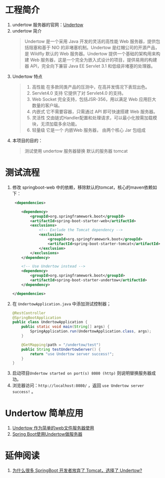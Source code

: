 # 工程简介
1. undertow 服务器的官网：[Undertow](https://undertow.io/)
2. undertow 简介
   > Undertow 是一个采用 Java 开发的灵活的高性能 Web 服务器，提供包括阻塞和基于 NIO 的非堵塞机制。Undertow 是红帽公司的开源产品，是 Wildfly 默认的 Web 服务器。Undertow 提供一个基础的架构用来构建 Web 服务器，这是一个完全为嵌入式设计的项目，提供易用的构建器 API，完全向下兼容 Java EE Servlet 3.1 和低级非堵塞的处理器。 
3. Undertow 特点
   > 1. 高性能 在多款同类产品的压测中，在高并发情况下表现出色。
   > 2. Servlet4.0 支持 它提供了对 Servlet4.0 的支持。
   > 3. Web Socket 完全支持，包括JSR-356，用以满足 Web 应用巨大数量的客户端。
   > 4. 内嵌式 它不需要容器，只需通过 API 即可快速搭建 Web 服务器。
   > 5. 灵活性 交由链式Handler配置和处理请求，可以最小化按需加载模块，无须加载多余功能。
   > 6. 轻量级 它是一个 内嵌Web 服务器， 由两个核心 Jar 包组成
4. 本项目的目的：
   > 测试使用 undertow 服务器替换 默认的服务器 tomcat

# 测试流程
1. 修改 springboot-web 中的依赖，移除默认的tomcat，核心的maven依赖如下：
    ```xml
     <dependencies>

        <dependency>
            <groupId>org.springframework.boot</groupId>
            <artifactId>spring-boot-starter-web</artifactId>
            <exclusions>
                <!-- Exclude the Tomcat dependency -->
                <exclusion>
                    <groupId>org.springframework.boot</groupId>
                    <artifactId>spring-boot-starter-tomcat</artifactId>
                </exclusion>
            </exclusions>
        </dependency>

        <!-- Use Undertow instead -->
        <dependency>
            <groupId>org.springframework.boot</groupId>
            <artifactId>spring-boot-starter-undertow</artifactId>
        </dependency>

    </dependencies>
   ```
2. 在 `UndertowApplication.java` 中添加测试控制器；
   ```java
   @RestController
   @SpringBootApplication
   public class UndertowApplication {
       public static void main(String[] args) {
           SpringApplication.run(UndertowApplication.class, args);
       }
   
       @GetMapping(path = "/undertow/test")
       public String testUndertowServer() {
           return "use Undertow server success!";
       }
   }
   ```
2. 启动项目`Undertow started on port(s) 8080 (http)` 则说明替换服务器成功。
3. 浏览器访问：`http://localhost:8080/` ，返回 `use Undertow server success!` 。

# Undertow 简单应用
1. [Undertow 作为简单的web文件服务器使用](https://www.cnblogs.com/ljgeng/p/11239345.html)
2. [Spring Boot使用Undertow做服务器](https://blog.csdn.net/sophia63/article/details/104278710)

# 延伸阅读
1. [为什么很多 SpringBoot 开发者放弃了 Tomcat，选择了 Undertow?](https://www.rongsoft.com/article/2020/03/052231201487/)
